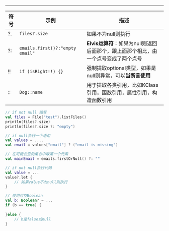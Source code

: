 

----



| 符号 | 示例                            | 描述                                                         |
| ---- | ------------------------------- | ------------------------------------------------------------ |
| ?.   | `files?.size`                   | 如果不为null则执行                                           |
| ?:   | `emails.first()?:"empty email"` | **Elvis运算符**：如果为null则返回后面那个，跟上面那个相比，由一个点号变成了两个点号 |
| !!   | `if (isRight!!) {}`             | 强制提取optional类型，如果是null则异常，可以**当断言使用**   |
| ::   | `Dog::name`                     | 用于提取各类引用，比如KClass引用，函数引用，属性引用，构造函数引用 |



```kotlin
// if not null 缩写
val files = File("test").listFiles()
println(files?.size)
println(files?.size ?: "empty")

// if null执行一个语句
val values = ....
val email = values["email"] ? ("email is missing")

// 在可能会空的集合中取第一个元素
val mainEmail = emails.firstOrNull() ?: ""

// if not null执行代码
val value = ...
value?.let {
    // 如果value不为null则执行
}

// 使用可空Boolean
val b: Boolean? = ...
if (b == true) {
    
}else {
    // b是false或null
}

```

